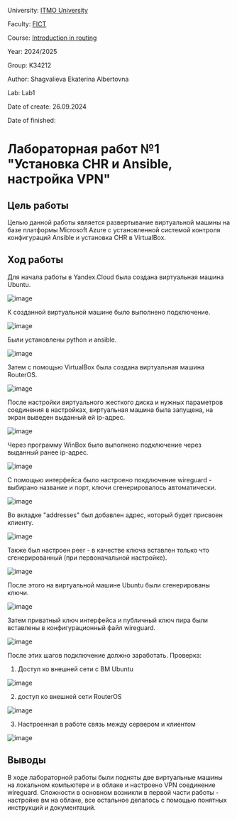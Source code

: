 University: [ITMO University](https://itmo.ru/ru/)

Faculty: [FICT](https://fict.itmo.ru)

Course: [Introduction in routing](https://github.com/itmo-ict-faculty/introduction-in-routing)

Year: 2024/2025

Group: K34212

Author: Shagvalieva Ekaterina Albertovna

Lab: Lab1

Date of create: 26.09.2024

Date of finished: 

# Лабораторная работ №1 "Установка CHR и Ansible, настройка VPN"

## Цель работы

Целью данной работы является развертывание виртуальной машины на базе платформы Microsoft Azure с установленной системой контроля конфигураций Ansible и установка CHR в VirtualBox.

## Ход работы

Для начала работы в Yandex.Cloud была создана виртуальная машина Ubuntu.

![image](https://github.com/user-attachments/assets/665643d7-de62-4a73-a92f-7fc8fff4bca0)

К созданной виртуальной машине было выполнено подключение.

![image](https://github.com/user-attachments/assets/9c5681ef-593f-437b-9a67-930d43c39361)

Были установлены python и ansible.

![image](https://github.com/user-attachments/assets/bb166d53-d049-4c6e-bee7-297c7f6ab0c6)

Затем с помощью VirtualBox была создана виртуальная машина RouterOS.

![image](https://github.com/user-attachments/assets/696f53ab-8a22-4172-94eb-7f66d9246d6e)

После настройки виртуального жесткого диска и нужных параметров соединения в настройках, виртуальная машина была запущена, на экран выведен выданный ей ip-адрес.

![image](https://github.com/user-attachments/assets/3fe93a86-fbcc-46c3-9b67-93c0bedd4652)

Через программу WinBox было выполнено подключение через выданный ранее ip-адрес.

![image](https://github.com/user-attachments/assets/ca0b326d-6054-4521-be31-9d1176e25e81)

С помощью интерфейса было настроено покдлючение wireguard - выбирано название и порт, ключи сгенерировалось автоматически.

![image](https://github.com/user-attachments/assets/dac8fbbe-cf79-4c33-9106-64b3700352fd)

Во вкладке "addresses" был добавлен адрес, который будет присвоен клиенту.

![image](https://github.com/user-attachments/assets/19947a0d-49c4-4e00-81a0-489f5aaa5769)

Также был настроен peer - в качестве ключа вставлен только что сгенерированный (при первоначальной настройке).

![image](https://github.com/user-attachments/assets/e21e31fa-9ba4-4401-9ebf-93ab40399119)

После этого на виртуальной машине Ubuntu были сгенерированы ключи.

![image](https://github.com/user-attachments/assets/f6ffea5c-d098-463a-9ed0-35e53601373e)

Затем приватный ключ интерфейса и публичный ключ пира были вставлены в конфигурационный файл wireguard.

![image](https://github.com/user-attachments/assets/09a8a8eb-c1a4-4bb3-ac24-371524087edd)

После этих шагов подключение должно заработать. Проверка:

1) Доступ ко внешней сети с ВМ Ubuntu
   
![image](https://github.com/user-attachments/assets/c835b360-c5a8-4137-b46c-7b30f3ce4d3d)

2) доступ ко внешней сети RouterOS
   
![image](https://github.com/user-attachments/assets/e0c901f4-0196-4b99-805a-b0bb6f4f7cba)

3) Настроенная в работе связь между сервером и клиентом
   
![image](https://github.com/user-attachments/assets/9e6b8760-9701-4032-9c18-ecc991a1c72f)


## Выводы
В ходе лабораторной работы были подняты две виртуальные машины на локальном компьютере и в облаке и настроено VPN соединение wireguard. Сложности в основном возникли в первой части работы - настройке вм на облаке, все остальное делалось с помощью понятных инструкций и документаций.





